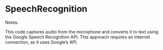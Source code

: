 # SpeechRecognition

Notes:

This code captures audio from the microphone and converts it to text using the Google Speech Recognition API.
This approach requires an internet connection, as it uses Google’s API.
